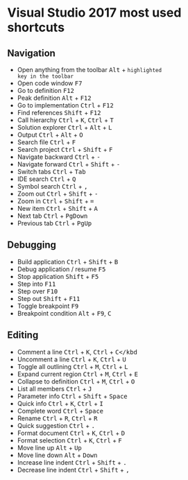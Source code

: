 # Visual Studio 2017 most used shortcuts

## Navigation

- Open anything from the toolbar <kbd>Alt</kbd> + <code>highlighted key in the toolbar</code>
- Open code window <kbd>F7</kbd>
- Go to definition <kbd>F12</kbd>
- Peak definition <kbd>Alt</kbd> + <kbd>F12</kbd>
- Go to implementation <kbd>Ctrl</kbd> + <kbd>F12</kbd>
- Find references <kbd>Shift</kbd> + <kbd>F12</kbd>
- Call hierarchy <kbd>Ctrl</kbd> + <kbd>K</kbd>, <kbd>Ctrl</kbd> + <kbd>T</kbd>
- Solution explorer <kbd>Ctrl</kbd> + <kbd>Alt</kbd> + <kbd>L</kbd>
- Output <kbd>Ctrl</kbd> + <kbd>Alt</kbd> + <kbd>O</kbd>
- Search file <kbd>Ctrl</kbd> + <kbd>F</kbd>
- Search project <kbd>Ctrl</kbd> + <kbd>Shift</kbd> + <kbd>F</kbd>
- Navigate backward <kbd>Ctrl</kbd> + <kbd>-</kbd>
- Navigate forward <kbd>Ctrl</kbd> + <kbd>Shift</kbd> + <kbd>-</kbd>
- Switch tabs <kbd>Ctrl</kbd> + <kbd>Tab</kbd>
- IDE search <kbd>Ctrl</kbd> + <kbd>Q</kbd>
- Symbol search <kbd>Ctrl</kbd> + <kbd>,</kbd>
- Zoom out <kbd>Ctrl</kbd> + <kbd>Shift</kbd> + <kbd>-</kbd>
- Zoom in <kbd>Ctrl</kbd> + <kbd>Shift</kbd> + <kbd>=</kbd>
- New item <kbd>Ctrl</kbd> + <kbd>Shift</kbd> + <kbd>A</kbd>
- Next tab <kbd>Ctrl</kbd> + <kbd>PgDown</kbd>
- Previous tab <kbd>Ctrl</kbd> + <kbd>PgUp</kbd>

## Debugging

- Build application <kbd>Ctrl</kbd> + <kbd>Shift</kbd> + <kbd>B</kbd>
- Debug application / resume <kbd>F5</kbd>
- Stop application <kbd>Shift</kbd> + <kbd>F5</kbd>
- Step into <kbd>F11</kbd>
- Step over <kbd>F10</kbd>
- Step out <kbd>Shift</kbd> + <kbd>F11</kbd>
- Toggle breakpoint <kbd>F9</kbd>
- Breakpoint condition <kbd>Alt</kbd> + <kbd>F9</kbd>, <kbd>C</kbd>

## Editing

- Comment a line <kbd>Ctrl</kbd> + <kbd>K</kbd>, <kbd>Ctrl</kbd> + <kbd>C</kbd
- Uncomment a line <kbd>Ctrl</kbd> + <kbd>K</kbd>, <kbd>Ctrl</kbd> + <kbd>U</kbd>
- Toggle all outlining <kbd>Ctrl</kbd> + <kbd>M</kbd>, <kbd>Ctrl</kbd> + <kbd>L</kbd>
- Expand current region <kbd>Ctrl</kbd> + <kbd>M</kbd>, <kbd>Ctrl</kbd> + <kbd>E</kbd>
- Collapse to definition <kbd>Ctrl</kbd> + <kbd>M</kbd>, <kbd>Ctrl</kbd> + <kbd>O</kbd>
- List all members <kbd>Ctrl</kbd> + <kbd>J</kbd>
- Parameter info <kbd>Ctrl</kbd> + <kbd>Shift</kbd> + <kbd>Space</kbd>
- Quick info <kbd>Ctrl</kbd> + <kbd>K</kbd>, <kbd>Ctrl</kbd> + <kbd>I</kbd>
- Complete word <kbd>Ctrl</kbd> + <kbd>Space</kbd>
- Rename <kbd>Ctrl</kbd> + <kbd>R</kbd>, <kbd>Ctrl</kbd> + <kbd>R</kbd>
- Quick suggestion <kbd>Ctrl</kbd> + <kbd>.</kbd>
- Format document <kbd>Ctrl</kbd> + <kbd>K</kbd>, <kbd>Ctrl</kbd> + <kbd>D</kbd>
- Format selection <kbd>Ctrl</kbd> + <kbd>K</kbd>, <kbd>Ctrl</kbd> + <kbd>F</kbd>
- Move line up <kbd>Alt</kbd> + <kbd>Up</kbd>
- Move line down <kbd>Alt</kbd> + <kbd>Down</kbd>
- Increase line indent <kbd>Ctrl</kbd> + <kbd>Shift</kbd> + <kbd>.</kbd>
- Decrease line indent <kbd>Ctrl</kbd> + <kbd>Shift</kbd> + <kbd>,</kbd>
